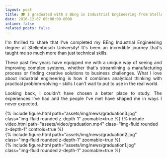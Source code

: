 ```yaml
---
layout: post
title: 🎓 I graduated with a BEng in Industrial Engineering from Stellenbosch University
date: 2016-12-07 00:00:00-0000
inline: false
related_posts: false
---
```


<p align="justify">
I'm thrilled to share that I've completed my BEng Industrial Engineering degree at Stellenbosch University! It's been an incredible journey that's taught me so much more than just technical skills.
</p>
<p align="justify">
These past few years have equipped me with a unique way of seeing and improving complex systems, whether that's streamlining a manufacturing process or finding creative solutions to business challenges. What I love about industrial engineering is how it combines analytical thinking with practical problem-solving – skills I can't wait to put to use in the real world.
</p>
<p align="justify">
Looking back, I couldn't have chosen a better place to study. The experiences I've had and the people I've met have shaped me in ways I never expected.
</p> 
<div class="row mt-3">
    <div class="col-sm mt-3 mt-md-0">
        {% include figure.html path="assets/img/news/graduation3.jpg" class="img-fluid rounded z-depth-1" zoomable=true %}
        {% include video.html path="assets/video/graduation.mp4" class="img-fluid rounded z-depth-1" controls=true %}
    </div>
    <div class="col-sm mt-3 mt-md-0">
        {% include figure.html path="assets/img/news/graduation2.jpg" class="img-fluid rounded z-depth-1" zoomable=true %}
    </div>
</div>
{% include figure.html path="assets/img/news/graduation1.jpg" class="img-fluid rounded z-depth-1" zoomable=true %}
